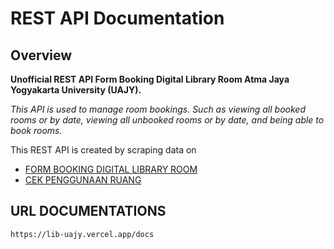 # REST API Documentation

## Overview

**Unofficial REST API Form Booking Digital Library Room Atma Jaya Yogyakarta University (UAJY).**

_This API is used to manage room bookings. Such as viewing all booked rooms or by date, viewing all unbooked rooms or by date, and being able to book rooms._

This REST API is created by scraping data on

- [FORM BOOKING DIGITAL LIBRARY ROOM](http://form.lib.uajy.ac.id/booking/default.aspx)
- [CEK PENGGUNAAN RUANG](http://form.lib.uajy.ac.id/booking/CekJadwal.aspx)

## URL DOCUMENTATIONS
`https://lib-uajy.vercel.app/docs`
